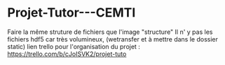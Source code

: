 # Projet-Tutor---CEMTI

Faire la même struture de fichiers que l'image "structure"
Il n' y pas les fichiers hdf5 car très volumineux, (wetransfer et à mettre dans le dossier static)
lien trello pour l'organisation du projet : https://trello.com/b/cJoISVK2/projet-tuto
